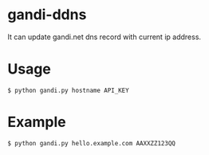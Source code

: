 gandi-ddns
============

It can update gandi.net dns record with current ip address.

Usage
============
```shell
$ python gandi.py hostname API_KEY
```

Example
============
```shell
$ python gandi.py hello.example.com AAXXZZ123QQ
```
